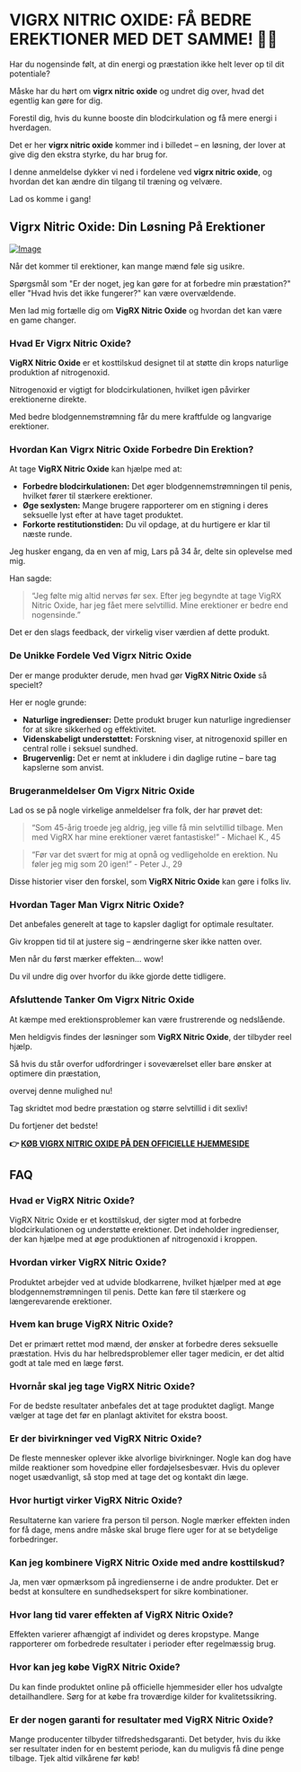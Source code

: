 # VIGRX NITRIC OXIDE: FÅ BEDRE EREKTIONER MED DET SAMME! 💪🔥

Har du nogensinde følt, at din energi og præstation ikke helt lever op til dit potentiale? 

Måske har du hørt om **vigrx nitric oxide** og undret dig over, hvad det egentlig kan gøre for dig. 

Forestil dig, hvis du kunne booste din blodcirkulation og få mere energi i hverdagen. 

Det er her **vigrx nitric oxide** kommer ind i billedet – en løsning, der lover at give dig den ekstra styrke, du har brug for. 

I denne anmeldelse dykker vi ned i fordelene ved **vigrx nitric oxide**, og hvordan det kan ændre din tilgang til træning og velvære. 

Lad os komme i gang!

## Vigrx Nitric Oxide: Din Løsning På Erektioner

[![Image](https://www2.sellhealth.com/561/vigrxnitricoxide_15_1.jpg)](https://gchaffi.com/ntfa99LA)

Når det kommer til erektioner, kan mange mænd føle sig usikre. 

Spørgsmål som "Er der noget, jeg kan gøre for at forbedre min præstation?" eller "Hvad hvis det ikke fungerer?" kan være overvældende. 

Men lad mig fortælle dig om **VigRX Nitric Oxide** og hvordan det kan være en game changer.

### Hvad Er Vigrx Nitric Oxide?

**VigRX Nitric Oxide** er et kosttilskud designet til at støtte din krops naturlige produktion af nitrogenoxid. 

Nitrogenoxid er vigtigt for blodcirkulationen, hvilket igen påvirker erektionerne direkte. 

Med bedre blodgennemstrømning får du mere kraftfulde og langvarige erektioner.

### Hvordan Kan Vigrx Nitric Oxide Forbedre Din Erektion?

At tage **VigRX Nitric Oxide** kan hjælpe med at:

- **Forbedre blodcirkulationen:** Det øger blodgennemstrømningen til penis, hvilket fører til stærkere erektioner.
- **Øge sexlysten:** Mange brugere rapporterer om en stigning i deres seksuelle lyst efter at have taget produktet.
- **Forkorte restitutionstiden:** Du vil opdage, at du hurtigere er klar til næste runde.

Jeg husker engang, da en ven af mig, Lars på 34 år, delte sin oplevelse med mig. 

Han sagde:

> “Jeg følte mig altid nervøs før sex. Efter jeg begyndte at tage VigRX Nitric Oxide, har jeg fået mere selvtillid. Mine erektioner er bedre end nogensinde.”

Det er den slags feedback, der virkelig viser værdien af dette produkt.

### De Unikke Fordele Ved Vigrx Nitric Oxide

Der er mange produkter derude, men hvad gør **VigRX Nitric Oxide** så specielt? 

Her er nogle grunde:

- **Naturlige ingredienser:** Dette produkt bruger kun naturlige ingredienser for at sikre sikkerhed og effektivitet.
- **Videnskabeligt understøttet:** Forskning viser, at nitrogenoxid spiller en central rolle i seksuel sundhed.
- **Brugervenlig:** Det er nemt at inkludere i din daglige rutine – bare tag kapslerne som anvist.

### Brugeranmeldelser Om Vigrx Nitric Oxide

Lad os se på nogle virkelige anmeldelser fra folk, der har prøvet det:

> “Som 45-årig troede jeg aldrig, jeg ville få min selvtillid tilbage. Men med VigRX har mine erektioner været fantastiske!” - Michael K., 45

> “Før var det svært for mig at opnå og vedligeholde en erektion. Nu føler jeg mig som 20 igen!” - Peter J., 29

Disse historier viser den forskel, som **VigRX Nitric Oxide** kan gøre i folks liv.

### Hvordan Tager Man Vigrx Nitric Oxide?

Det anbefales generelt at tage to kapsler dagligt for optimale resultater.

Giv kroppen tid til at justere sig – ændringerne sker ikke natten over.

Men når du først mærker effekten… wow!

Du vil undre dig over hvorfor du ikke gjorde dette tidligere.

### Afsluttende Tanker Om Vigrx Nitric Oxide

At kæmpe med erektionsproblemer kan være frustrerende og nedslående. 

Men heldigvis findes der løsninger som **VigRX Nitric Oxide**, der tilbyder reel hjælp.

Så hvis du står overfor udfordringer i soveværelset eller bare ønsker at optimere din præstation,

overvej denne mulighed nu! 

Tag skridtet mod bedre præstation og større selvtillid i dit sexliv!

Du fortjener det bedste!



**👉 [KØB VIGRX NITRIC OXIDE PÅ DEN OFFICIELLE HJEMMESIDE](https://gchaffi.com/ntfa99LA)**

## FAQ

### Hvad er VigRX Nitric Oxide?
VigRX Nitric Oxide er et kosttilskud, der sigter mod at forbedre blodcirkulationen og understøtte erektioner. Det indeholder ingredienser, der kan hjælpe med at øge produktionen af nitrogenoxid i kroppen.

### Hvordan virker VigRX Nitric Oxide?
Produktet arbejder ved at udvide blodkarrene, hvilket hjælper med at øge blodgennemstrømningen til penis. Dette kan føre til stærkere og længerevarende erektioner.

### Hvem kan bruge VigRX Nitric Oxide?
Det er primært rettet mod mænd, der ønsker at forbedre deres seksuelle præstation. Hvis du har helbredsproblemer eller tager medicin, er det altid godt at tale med en læge først.

### Hvornår skal jeg tage VigRX Nitric Oxide?
For de bedste resultater anbefales det at tage produktet dagligt. Mange vælger at tage det før en planlagt aktivitet for ekstra boost.

### Er der bivirkninger ved VigRX Nitric Oxide?
De fleste mennesker oplever ikke alvorlige bivirkninger. Nogle kan dog have milde reaktioner som hovedpine eller fordøjelsesbesvær. Hvis du oplever noget usædvanligt, så stop med at tage det og kontakt din læge.

### Hvor hurtigt virker VigRX Nitric Oxide?
Resultaterne kan variere fra person til person. Nogle mærker effekten inden for få dage, mens andre måske skal bruge flere uger for at se betydelige forbedringer.

### Kan jeg kombinere VigRX Nitric Oxide med andre kosttilskud?
Ja, men vær opmærksom på ingredienserne i de andre produkter. Det er bedst at konsultere en sundhedsekspert for sikre kombinationer.

### Hvor lang tid varer effekten af VigRX Nitric Oxide?
Effekten varierer afhængigt af individet og deres kropstype. Mange rapporterer om forbedrede resultater i perioder efter regelmæssig brug.

### Hvor kan jeg købe VigRX Nitric Oxide?
Du kan finde produktet online på officielle hjemmesider eller hos udvalgte detailhandlere. Sørg for at købe fra troværdige kilder for kvalitetssikring.

### Er der nogen garanti for resultater med VigRX Nitric Oxide?
Mange producenter tilbyder tilfredshedsgaranti. Det betyder, hvis du ikke ser resultater inden for en bestemt periode, kan du muligvis få dine penge tilbage. Tjek altid vilkårene før køb!